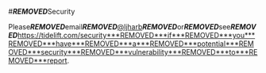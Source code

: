 #***REMOVED***Security

Please***REMOVED***email***REMOVED***[@ljharb](https://github.com/ljharb)***REMOVED***or***REMOVED***see***REMOVED***https://tidelift.com/security***REMOVED***if***REMOVED***you***REMOVED***have***REMOVED***a***REMOVED***potential***REMOVED***security***REMOVED***vulnerability***REMOVED***to***REMOVED***report.
